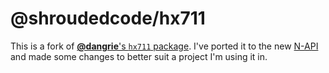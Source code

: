 # @shroudedcode/hx711

This is a fork of [**@dangrie**'s `hx711` package](https://github.com/dangrie158/hx711). I've ported it to the new [N-API](https://nodejs.org/api/n-api.html) and made some changes to better suit a project I'm using it in.
